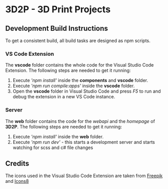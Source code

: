 # 3D2P - 3D Print Projects

## Development Build Instructions

To get a consistent build, all build tasks are designed as npm scripts.

### VS Code Extension

The **vscode** folder contains the whole code for the Visual Studio Code Extension. The following steps are needed to get it running:

1. Execute *'npm install'* inside the **components** and **vscode** folder.
2. Execute *'npm run compile:apps'* inside the **vscode** folder.
3. Open the **vscode** folder in Visual Studio Code and press *F5* to run and debug the extension in a new VS Code instance.

### Server

The **web** folder contains the code for the *webapi* and the *homepage* of **3D2P**. The following steps are needed to get it running:

1. Execute *'npm install'* inside the **web** folder.
2. Execute *'npm run dev'* - this starts a development server and starts watching for scss and c# file changes

## Credits

The icons used in the Visual Studio Code Extension are taken from [Freepik](https://www.flaticon.com/) and [Icons8](https://icons8.com/)